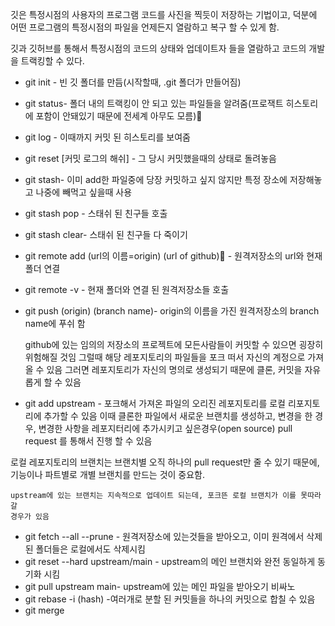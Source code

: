 깃은 특정시점의 사용자의 프로그램 코드를 사진을 찍듯이 저장하는 기법이고, 
덕분에 어떤 프로그램의 특정시점의 파일을 언제든지 열람하고 복구 할 수 있게 함.

깃과 깃허브를 통해서 특정시점의 코드의 상태와 업데이트자 들을 열람하고 코드의 개발을 트랙킹할 수 있다.


- git init - 빈 깃 폴더를 만듬(시작할때, .git 폴더가 만들어짐)
- git status- 폴더 내의 트랙킹이 안 되고 있는 파일들을 알려줌(프로잭트 히스토리에 포함이 안돼있기 때문에 전세계 아무도 모름)
- git log - 이때까지 커밋 된 히스토리를 보여줌
- git reset [커밋 로그의 해쉬] - 그 당시 커밋했을때의 상태로 돌려놓음
- git stash- 이미 add한 파일중에 당장 커밋하고 싶지 않지만 특정 장소에 저장해놓고 나중에 빼먹고 싶을때 사용
- git stash pop - 스태쉬 된 친구들 호출
- git stash clear- 스태쉬 된 친구들 다 죽이기
- git remote add (url의 이름=origin)  (url of github) - 원격저장소의 url와 현재 폴더 연결
- git remote -v - 현재 폴더와 연결 된 원격저장소들 호출
- git push (origin) (branch name)- origin의 이름을 가진 원격저장소의 branch name에 푸쉬 함

	github에 있는 임의의 저장소의 프로젝트에 모든사람들이 커밋할 수 있으면 굉장히 위험해질 것임
	그럴때 해당 레포지토리의 파일들을 포크 떠서 자신의 계정으로 가져올 수 있음
	그러면 레포지토리가 자신의 명의로 생성되기 때문에 클론, 커밋을 자유롭게 할 수 있음 	

-  git add upstream - 포크해서 가져온 파일의 오리진 레포지토리를 로컬 리포지토리에 추가할 수 있음
	이때  클론한 파일에서 새로운 브랜치를 생성하고, 변경을 한 경우, 변경한 사항을 레포지터리에 추가시키고 싶은경우(open source) pull request 를 통해서 진행 할 수 있음


로컬 레포지토리의 브랜치는 브랜치별 오직 하나의 pull request만 줄 수 있기 때문에, 기능이나 파트별로 개별 브랜치를 만드는 것이 중요함.

	upstream에 있는 브랜치는 지속적으로 업데이트 되는데, 포크뜬 로컬 브랜치가 이를 못따라갈
	경우가 있음
	
- git fetch --all --prune - 원격저장소에 있는것들을 받아오고, 이미 원격에서 삭제된 폴더들은 로컬에서도 삭제시킴
- git reset --hard upstream/main - upstream의 메인 브랜치와 완전 동일하게 동기화 시킴
- git pull upstream main- upstream에 있는 메인 파일을 받아오기 
비싸노
- git rebase -i (hash) -여러개로 분할 된 커밋들을 하나의 커밋으로 합칠 수 있음
- git merge






  